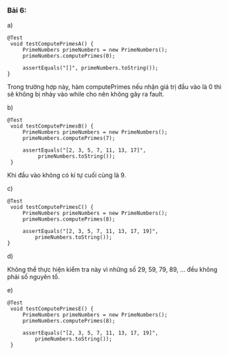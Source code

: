 ### Bài 6:

a)

```
@Test
 void testComputePrimesA() {
     PrimeNumbers primeNumbers = new PrimeNumbers();
     primeNumbers.computePrimes(0);
 
     assertEquals("[]", primeNumbers.toString());
}
```

Trong trường hợp này, hàm computePrimes nếu nhận giá trị đầu vào là 0 thì sẽ không bị nhảy vào while cho nên không gây ra fault.

b)

```
@Test
 void testComputePrimesB() {
     PrimeNumbers primeNumbers = new PrimeNumbers();
     primeNumbers.computePrimes(7);
 
     assertEquals("[2, 3, 5, 7, 11, 13, 17]",
          primeNumbers.toString());
 } 
```

Khi đầu vào không có kí tự cuối cùng là 9.

c)

```
@Test
 void testComputePrimesC() {
     PrimeNumbers primeNumbers = new PrimeNumbers();
     primeNumbers.computePrimes(8);
 
     assertEquals("[2, 3, 5, 7, 11, 13, 17, 19]", 
         primeNumbers.toString());
}
```

d)

Không thể thực hiện kiểm tra này vì những số 29, 59, 79, 89, ... đều không phải số nguyên tố.


e) 

```
@Test
 void testComputePrimesE() {
     PrimeNumbers primeNumbers = new PrimeNumbers();
     primeNumbers.computePrimes(8);
 
     assertEquals("[2, 3, 5, 7, 11, 13, 17, 19]",
         primeNumbers.toString());
 } 
```
